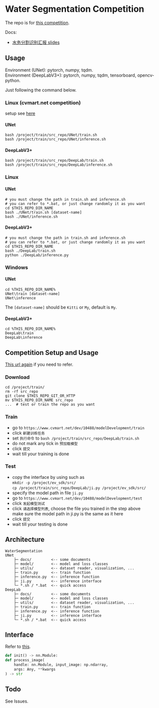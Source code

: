 # Water Segmentation Competition

The repo is for [this competition](https://www.cvmart.net/topList/10488).

Docs:
- [水务分割识别汇报 slides](./docs/机器学习第二次作业展示.pdf)

## Usage

Environment (UNet): pytorch, numpy, tqdm.  
Environment (DeepLabV3+): pytorch, numpy, tqdm, tensorboard, opencv-python.

Just following the command below.

### Linux (cvmart.net competition)

setup see [here](#competition-setup-and-usage)

#### UNet

```shell
bash /project/train/src_repo/UNet/train.sh
bash /project/train/src_repo/UNet/inference.sh
```

#### DeepLabV3+

```shell
bash /project/train/src_repo/DeepLab/train.sh
bash /project/train/src_repo/DeepLab/inference.sh
```

### Linux

#### UNet

```shell
# you must change the path in train.sh and inference.sh
# you can refer to *.bat, or just change randomly it as you want
cd $THIS_REPO_DIR_NAME
bash ./UNet/train.sh [dataset-name]
bash ./UNet/inference.sh
```

#### DeepLabV3+

```shell
# you must change the path in train.sh and inference.sh
# you can refer to *.bat, or just change randomly it as you want
cd $THIS_REPO_DIR_NAME
bash ./DeepLab/train.sh
python ./DeepLab/inference.py
```

### Windows

#### UNet

```shell
cd %THIS_REPO_DIR_NAME%
UNet\train [dataset-name]
UNet\inference
```

The `[dataset-name]` should be `Kitti` or `My`, default is `My`.

#### DeepLabV3+

```shell
cd %THIS_REPO_DIR_NAME%
DeepLab\train
DeepLab\inference
```

## Competition Setup and Usage

[This url again](https://www.cvmart.net/topList/10488) if you need to refer.

### Download

```shell
cd /project/train/
rm -rf src_repo
git clone $THIS_REPO_GIT_OR_HTTP
mv $THIS_REPO_DIR_NAME src_repo
...  # test or train the repo as you want
```

### Train

- go to `https://www.cvmart.net/dev/10488/modelDevelopment/train`
- click `新建训练任务`  
- set `执行命令` to `bash /project/train/src_repo/DeepLab/train.sh`  
- do not mark any tick in `预加载模型`
- click `提交`
- wait till your training is done

### Test

- copy the interface by using such as  
  `mkdir -p /project/ev_sdk/src/`  
  `cp /project/train/src_repo/DeepLab/ji.py /project/ev_sdk/src/`  
- specify the model path in file `ji.py`  
- go to `https://www.cvmart.net/dev/10488/modelDevelopment/test`
- click `发起模型测试`  
- click `请选择模型列表`, choose the file you trained in the step above  
  make sure the model path in ji.py is the same as it here
- click `提交`
- wait till your testing is done

## Architecture

```plaintext
WaterSegmentation
UNet
    ├─ docs/         <-- some documents
    ├─ model/        <-- model and loss classes
    ├─ utils/        <-- dataset reader, visualization, ...
    ├─ train.py      <-- train function
    ├─ inference.py  <-- inference function
    ├─ ji.py         <-- inference interface
    └─ *.sh / *.bat  <-- quick access
DeepLab
    ├─ docs/         <-- some documents
    ├─ model/        <-- model and loss classes
    ├─ utils/        <-- dataset reader, visualization, ...
    ├─ train.py      <-- train function
    ├─ inference.py  <-- inference function
    ├─ ji.py         <-- inference interface
    └─ *.sh / *.bat  <-- quick access
```

## Interface

Refer to [this](https://www.cvmart.net/topList/10488?tab=RankDescription).

```python
def init() -> nn.Module:
def process_image(
    handle: nn.Module, input_image: np.ndarray,
    args: Any, **kwargs
) -> str
```

## Todo

See Issues.
